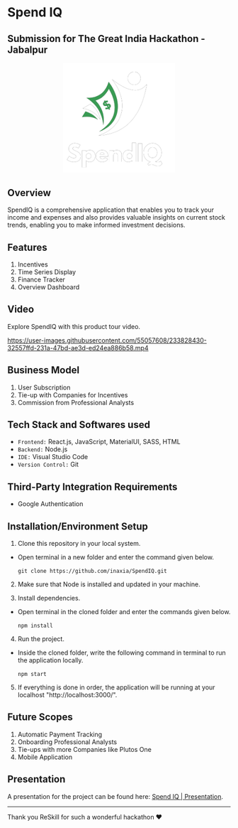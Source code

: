 # Spend IQ 

<!-- ## Submission for The Great India Hackathon - Jabalpur -->
## Submission for The Great India Hackathon - Jabalpur

<p align="center">
  <img src="./src/assets/images/LogoWhite.png" alt="Spend IQ Logo" width="50%" />
</p>

## Overview
SpendIQ is a comprehensive application that enables you to track your income and expenses and also provides valuable insights on current stock trends, enabling you to make informed investment decisions.

## Features
1. Incentives
2. Time Series Display
3. Finance Tracker
4. Overview Dashboard

## Video
Explore SpendIQ with this product tour video.



https://user-images.githubusercontent.com/55057608/233828430-32557ffd-231a-47bd-ae3d-ed24ea886b58.mp4



## Business Model
1. User Subscription
2. Tie-up with Companies for Incentives
3. Commission from Professional Analysts

## Tech Stack and Softwares used
- `Frontend:` React.js, JavaScript, MaterialUI, SASS, HTML 
- `Backend:` Node.js 
- `IDE:` Visual Studio Code
- `Version Control:` Git


## Third-Party Integration Requirements
- Google Authentication


## Installation/Environment Setup
1. Clone this repository in your local system.
* Open terminal in a new folder and enter the command given below.
   ```
   git clone https://github.com/inaxia/SpendIQ.git
   ```

2. Make sure that Node is installed and updated in your machine.

3. Install dependencies.
* Open terminal in the cloned folder and enter the commands given below.
   ```
   npm install
   ```

4. Run the project.
* Inside the cloned folder, write the following command in terminal to run the application locally. 
   ```
   npm start
   ```
   
5. If everything is done in order, the application will be running at your localhost "http://localhost:3000/".



## Future Scopes
1. Automatic Payment Tracking
2. Onboarding Professional Analysts
3. Tie-ups with more Companies like Plutos One
4. Mobile Application

## Presentation
A presentation for the project can be found here: [Spend IQ | Presentation](/./src/assets/PPT.pdf).

<hr>
Thank you ReSkill for such a wonderful hackathon ❤️
